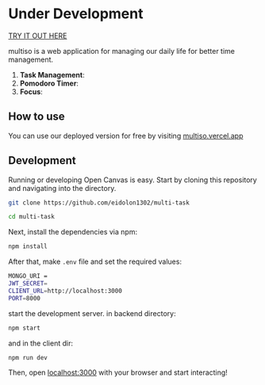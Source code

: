 # Under Development

[TRY IT OUT HERE](https://multiso.vercel.app)

multiso is a web application for managing our daily life for better time management.
1. **Task Management**: 
2. **Pomodoro Timer**:
3. **Focus**:
   
## How to use

You can use our deployed version for free by visiting [multiso.vercel.app](https://multiso.vercel.app/)


## Development

Running or developing Open Canvas is easy. Start by cloning this repository and navigating into the directory.

```bash
git clone https://github.com/eidolon1302/multi-task

cd multi-task
```

Next, install the dependencies via npm:

```bash
npm install
```

After that, make `.env` file and set the required values:

```bash
MONGO_URI = 
JWT_SECRET=
CLIENT_URL=http://localhost:3000
PORT=8000
```

start the development server. in backend directory:

```bash
npm start
```

and in the client dir:

```bash
npm run dev
```

Then, open [localhost:3000](http://localhost:3000) with your browser and start interacting!

